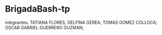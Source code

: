 # BrigadaBash-tp
integrantes:
            TATIANA FLORES;
            DELFINA GEREA;
            TOMAS GOMEZ COLLOCA;
            OSCAR GABRIEL GUERRERO GUZMAN;
  
